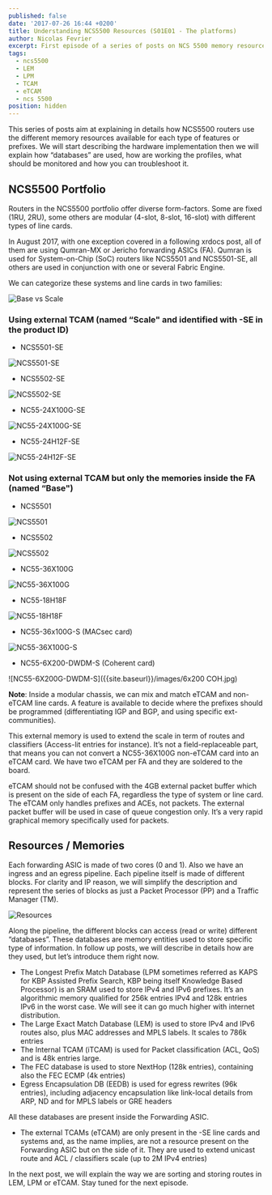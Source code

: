 ```yaml
---
published: false
date: '2017-07-26 16:44 +0200'
title: Understanding NCS5500 Resources (S01E01 - The platforms)
author: Nicolas Fevrier
excerpt: First episode of a series of posts on NCS 5500 memory resources
tags:
  - ncs5500
  - LEM
  - LPM
  - TCAM
  - eTCAM
  - ncs 5500
position: hidden
---
```

This series of posts aim at explaining in details how NCS5500 routers use the different memory resources available for each type of features or prefixes. We will start describing the hardware implementation then we will explain how “databases” are used, how are working the profiles, what should be monitored and how you can troubleshoot it.
  
## NCS5500 Portfolio
  
Routers in the NCS5500 portfolio offer diverse form-factors. Some are fixed (1RU, 2RU), some others are modular (4-slot, 8-slot, 16-slot) with different types of line cards.
  
In August 2017, with one exception covered in a following xrdocs post, all of them are using Qumran-MX or Jericho forwarding ASICs (FA). Qumran is used for System-on-Chip (SoC) routers like NCS5501 and NCS5501-SE, all others are used in conjunction with one or several Fabric Engine.
  
We can categorize these systems and line cards in two families:

![Base vs Scale]({{site.baseurl}}/images/base-scale.jpg)

  
### Using external TCAM (named “Scale" and identified with -SE in the product ID)
  
- NCS5501-SE
  
![NCS5501-SE]({{site.baseurl}}/images/5501-se.jpg)
  
- NCS5502-SE
  
![NCS5502-SE]({{site.baseurl}}/images/5502.jpg)
  
- NC55-24X100G-SE
  
![NC55-24X100G-SE]({{site.baseurl}}/images/24x100-se.jpg)
  
- NC55-24H12F-SE
  
![NC55-24H12F-SE]({{site.baseurl}}/images/24h12f-se.jpg)
  
### Not using external TCAM but only the memories inside the FA (named “Base")
  
- NCS5501
  
![NCS5501]({{site.baseurl}}/images/5501.jpg)
  
- NCS5502
  
![NCS5502]({{site.baseurl}}/images/5502.jpg)
  
- NC55-36X100G
  
![NC55-36X100G]({{site.baseurl}}/images/36x100.jpg)
  
- NC55-18H18F
  
![NC55-18H18F]({{site.baseurl}}/images/18h18f.jpg)
  
- NC55-36x100G-S (MACsec card)
  
![NC55-36X100G-S]({{site.baseurl}}/images/36x100MACsec.jpg)
  
- NC55-6X200-DWDM-S (Coherent card)
  
![NC55-6X200G-DWDM-S]({{site.baseurl}}/images/6x200 COH.jpg)

  
**Note**: Inside a modular chassis, we can mix and match eTCAM and non-eTCAM line cards. A feature is available to decide where the prefixes should be programmed (differentiating IGP and BGP, and using specific ext-communities).
  
This external memory is used to extend the scale in term of routes and classifiers (Access-lit entries for instance).
It’s not a field-replaceable part, that means you can not convert a NC55-36X100G non-eTCAM card into an eTCAM card.
We have two eTCAM per FA and they are soldered to the board.
  
eTCAM should not be confused with the 4GB external packet buffer which is present on the side of each FA, regardless the type of system or line card. The eTCAM only handles prefixes and ACEs, not packets. The external packet buffer will be used in case of queue congestion only. It’s a very rapid graphical memory specifically used for packets.
  
## Resources / Memories
  
Each forwarding ASIC is made of two cores (0 and 1). Also we have an ingress and an egress pipeline. 
Each pipeline itself is made of different blocks. 
For clarity and IP reason, we will simplify the description and represent the series of blocks as just a Packet Processor (PP) and a Traffic Manager (TM).
  
![Resources]({{site.baseurl}}/images/resources.jpg)

  
Along the pipeline, the different blocks can access (read or write) different “databases”.
These databases are memory entities used to store specific type of information.
In follow up posts, we will describe in details how are they used, but let’s introduce them right now.
  
- The Longest Prefix Match Database (LPM sometimes referred as KAPS for KBP Assisted Prefix Search, KBP being itself Knowledge Based Processor) is an SRAM used to store IPv4 and IPv6 prefixes. It’s an algorithmic memory qualified for 256k entries IPv4 and 128k entries IPv6 in the worst case. We will see it can go much higher with internet distribution.
- The Large Exact Match Database (LEM) is used to store IPv4 and IPv6 routes also, plus MAC addresses and MPLS labels. It scales to 786k entries
- The Internal TCAM (iTCAM) is used for Packet classification (ACL, QoS) and is 48k entries large.
- The FEC database is used to store NextHop (128k entries), containing also the FEC ECMP (4k entries)
- Egress Encapsulation DB (EEDB) is used for egress rewrites (96k entries), including adjacency encapsulation like link-local details from ARP, ND and for MPLS labels or GRE headers
  
All these databases are present inside the Forwarding ASIC.
  
- The external TCAMs (eTCAM) are only present in the -SE line cards and systems and, as the name implies, are not a resource present on the Forwarding ASIC but on the side of it. They are used to extend unicast route and ACL / classifiers scale (up to 2M IPv4 entries)
  
In the next post, we will explain the way we are sorting and storing routes in LEM, LPM or eTCAM. Stay tuned for the next episode.